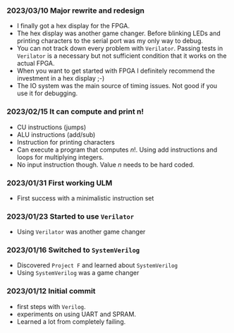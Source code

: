 ### 2023/03/10 Major rewrite and redesign
- I finally got a hex display for the FPGA.
- The hex display was another game changer. Before blinking LEDs and printing
  characters to the serial port was my only way to debug.
- You can not track down every problem with `Verilator`. Passing tests in
  `Verilator` is a necessary but not sufficient condition that it works on the
  actual FPGA.
- When you want to get started with FPGA I definitely recommend the investment
  in a hex display ;-)
- The IO system was the main source of timing issues. Not good if you use it
  for debugging.

### 2023/02/15 It can compute and print n!
- CU instructions (jumps)
- ALU instructions (add/sub)
- Instruction for printing characters
- Can execute a program that computes $n!$. Using add instructions and loops
  for multiplying integers.
- No input instruction though. Value $n$ needs to be hard coded.

### 2023/01/31 First working ULM
- First success with a minimalistic instruction set

### 2023/01/23 Started to use `Verilator`
- Using `Verilator` was another game changer

### 2023/01/16 Switched to `SystemVerilog`
- Discovered `Project F` and learned about `SystemVerilog`
- Using `SystemVerilog` was a game changer

### 2023/01/12 Initial commit
- first steps with `Verilog`.
- experiments on using UART and SPRAM.
- Learned a lot from completely failing.
